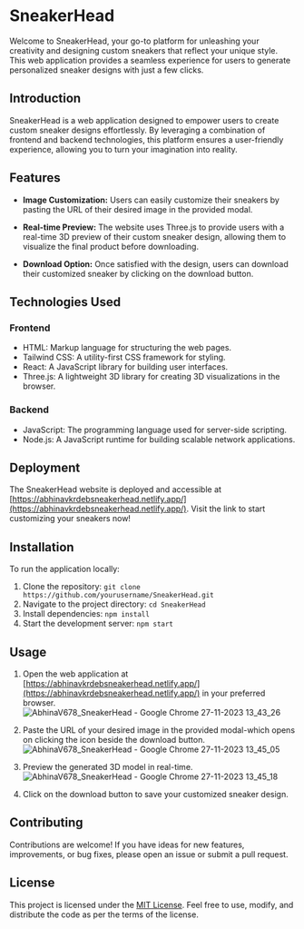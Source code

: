 # SneakerHead

Welcome to SneakerHead, your go-to platform for unleashing your creativity and designing custom sneakers that reflect your unique style. This web application provides a seamless experience for users to generate personalized sneaker designs with just a few clicks.

## Introduction

SneakerHead is a web application designed to empower users to create custom sneaker designs effortlessly. By leveraging a combination of frontend and backend technologies, this platform ensures a user-friendly experience, allowing you to turn your imagination into reality.

## Features

- **Image Customization:** Users can easily customize their sneakers by pasting the URL of their desired image in the provided modal.

- **Real-time Preview:** The website uses Three.js to provide users with a real-time 3D preview of their custom sneaker design, allowing them to visualize the final product before downloading.

- **Download Option:** Once satisfied with the design, users can download their customized sneaker by clicking on the download button.

## Technologies Used

### Frontend

- HTML: Markup language for structuring the web pages.
- Tailwind CSS: A utility-first CSS framework for styling.
- React: A JavaScript library for building user interfaces.
- Three.js: A lightweight 3D library for creating 3D visualizations in the browser.

### Backend

- JavaScript: The programming language used for server-side scripting.
- Node.js: A JavaScript runtime for building scalable network applications.

## Deployment

The SneakerHead website is deployed and accessible at [https://abhinavkrdebsneakerhead.netlify.app/](https://abhinavkrdebsneakerhead.netlify.app/). Visit the link to start customizing your sneakers now!

## Installation

To run the application locally:

1. Clone the repository: `git clone https://github.com/yourusername/SneakerHead.git`
2. Navigate to the project directory: `cd SneakerHead`
3. Install dependencies: `npm install`
4. Start the development server: `npm start`

## Usage

1. Open the web application at [https://abhinavkrdebsneakerhead.netlify.app/](https://abhinavkrdebsneakerhead.netlify.app/) in your preferred browser.
   ![AbhinaV678_SneakerHead - Google Chrome 27-11-2023 13_43_26](https://github.com/AbhinaV678/SneakerHead/assets/78131219/07001f76-e146-4f73-9cbb-68f78f6d9925)

2. Paste the URL of your desired image in the provided modal-which opens on clicking the icon beside the download button.
   ![AbhinaV678_SneakerHead - Google Chrome 27-11-2023 13_45_05](https://github.com/AbhinaV678/SneakerHead/assets/78131219/3290b612-582a-4926-88d9-472ba947b976)

3. Preview the generated 3D model in real-time.
   ![AbhinaV678_SneakerHead - Google Chrome 27-11-2023 13_45_18](https://github.com/AbhinaV678/SneakerHead/assets/78131219/0e54bc7c-39c1-4f72-88ef-0e8879838dda)

5. Click on the download button to save your customized sneaker design.


## Contributing

Contributions are welcome! If you have ideas for new features, improvements, or bug fixes, please open an issue or submit a pull request.

## License

This project is licensed under the [MIT License](LICENSE). Feel free to use, modify, and distribute the code as per the terms of the license.
